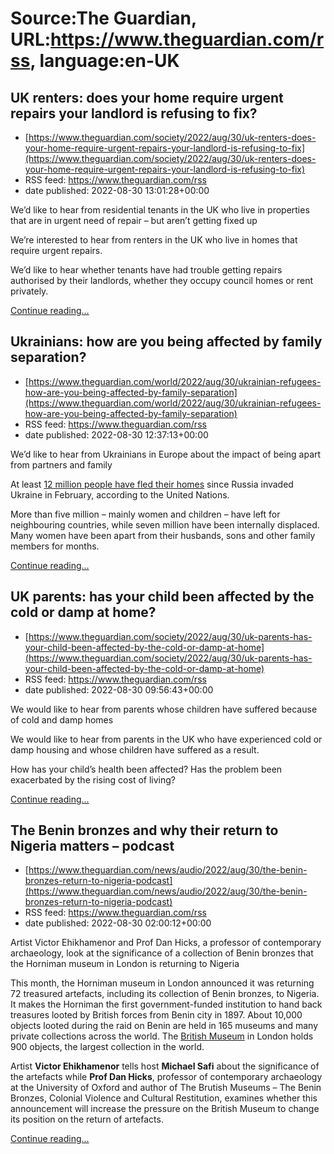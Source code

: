# Source:The Guardian, URL:https://www.theguardian.com/rss, language:en-UK

## UK renters: does your home require urgent repairs your landlord is refusing to fix?
 - [https://www.theguardian.com/society/2022/aug/30/uk-renters-does-your-home-require-urgent-repairs-your-landlord-is-refusing-to-fix](https://www.theguardian.com/society/2022/aug/30/uk-renters-does-your-home-require-urgent-repairs-your-landlord-is-refusing-to-fix)
 - RSS feed: https://www.theguardian.com/rss
 - date published: 2022-08-30 13:01:28+00:00

<p>We’d like to hear from residential tenants in the UK who live in properties that are in urgent need of repair – but aren’t getting fixed up </p><p>We’re interested to hear from renters in the UK who live in homes that require urgent repairs.</p><p>We’d like to hear whether tenants have had trouble getting repairs authorised by their landlords, whether they occupy council homes or rent privately.</p> <a href="https://www.theguardian.com/society/2022/aug/30/uk-renters-does-your-home-require-urgent-repairs-your-landlord-is-refusing-to-fix">Continue reading...</a>

## Ukrainians: how are you being affected by family separation?
 - [https://www.theguardian.com/world/2022/aug/30/ukrainian-refugees-how-are-you-being-affected-by-family-separation](https://www.theguardian.com/world/2022/aug/30/ukrainian-refugees-how-are-you-being-affected-by-family-separation)
 - RSS feed: https://www.theguardian.com/rss
 - date published: 2022-08-30 12:37:13+00:00

<p>We’d like to hear from Ukrainians in Europe about the impact of being apart from partners and family</p><p>At least <a href="https://news.un.org/en/story/2022/06/1121592">12 million people have fled their homes</a> since Russia invaded Ukraine in February, according to the United Nations.</p><p>More than five million – mainly women and children – have left for neighbouring countries, while seven million have been internally displaced. Many women have been apart from their husbands, sons and other family members for months.</p> <a href="https://www.theguardian.com/world/2022/aug/30/ukrainian-refugees-how-are-you-being-affected-by-family-separation">Continue reading...</a>

## UK parents: has your child been affected by the cold or damp at home?
 - [https://www.theguardian.com/society/2022/aug/30/uk-parents-has-your-child-been-affected-by-the-cold-or-damp-at-home](https://www.theguardian.com/society/2022/aug/30/uk-parents-has-your-child-been-affected-by-the-cold-or-damp-at-home)
 - RSS feed: https://www.theguardian.com/rss
 - date published: 2022-08-30 09:56:43+00:00

<p> We would like to hear from parents whose children have suffered because of cold and damp homes</p><p>We would like to hear from parents in the UK who have experienced cold or damp housing and whose children have suffered as a result.</p><p>How has your child’s health been affected? Has the problem been exacerbated by the rising cost of living?</p> <a href="https://www.theguardian.com/society/2022/aug/30/uk-parents-has-your-child-been-affected-by-the-cold-or-damp-at-home">Continue reading...</a>

## The Benin bronzes and why their return to Nigeria matters – podcast
 - [https://www.theguardian.com/news/audio/2022/aug/30/the-benin-bronzes-return-to-nigeria-podcast](https://www.theguardian.com/news/audio/2022/aug/30/the-benin-bronzes-return-to-nigeria-podcast)
 - RSS feed: https://www.theguardian.com/rss
 - date published: 2022-08-30 02:00:12+00:00

<p>Artist Victor Ehikhamenor and Prof Dan Hicks, a professor of contemporary archaeology, look at the significance of a collection of Benin bronzes that the Horniman museum in London is returning to Nigeria</p><p>This month, the Horniman museum in London announced it was returning 72 treasured artefacts, including its collection of Benin bronzes, to Nigeria. It makes the Horniman the first government-funded institution to hand back treasures looted by British forces from Benin city in 1897. About 10,000 objects looted during the raid on Benin are held in 165 museums and many private collections across the world. The <a href="https://www.theguardian.com/culture/british-museum">British Museum</a> in London holds 900 objects, the largest collection in the world.</p><p>Artist <strong>Victor Ehikhamenor</strong> tells host <strong>Michael Safi</strong> about the significance of the artefacts while <strong>Prof Dan Hicks</strong>, professor of contemporary archaeology at the University of Oxford and author of The Brutish Museums – The Benin Bronzes, Colonial Violence and Cultural Restitution, examines whether this announcement will increase the pressure on the British Museum to change its position on the return of artefacts.</p> <a href="https://www.theguardian.com/news/audio/2022/aug/30/the-benin-bronzes-return-to-nigeria-podcast">Continue reading...</a>


